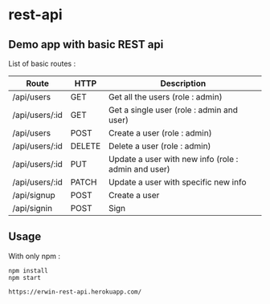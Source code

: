 # rest-api

## Demo app with basic REST api

List of basic routes :

| Route          | HTTP   | Description                                         |
|----------------|--------|-----------------------------------------------------|
| /api/users     | GET    | Get all the users (role : admin)                    |
| /api/users/:id | GET    | Get a single user (role : admin and user)           |
| /api/users     | POST   | Create a user (role : admin)                        |
| /api/users/:id | DELETE | Delete a user (role : admin)                        |
| /api/users/:id | PUT    | Update a user with new info (role : admin and user) |
| /api/users/:id | PATCH  | Update a user with specific new info                |
| /api/signup    | POST   | Create a user                                       |
| /api/signin    | POST   | Sign                                                |


## Usage
With only npm :

```
npm install
npm start
```

```
https://erwin-rest-api.herokuapp.com/ 
```
